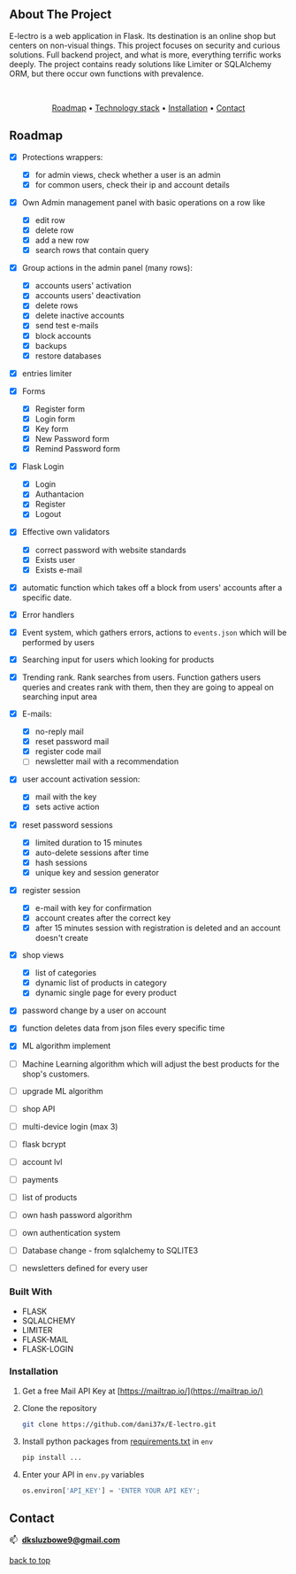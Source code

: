 ## About The Project
<a name="readme-top"></a>

E-lectro is a web application in Flask. Its destination is an online shop but centers on non-visual things. This project focuses on security and curious solutions. Full backend project, and what is more, everything terrific works deeply. The project contains ready solutions like Limiter or SQLAlchemy ORM, but there occur own functions with prevalence.

<br>
<div align="center">

  [Roadmap](#roadmap) •
  [Technology stack](#technology_stack) •
  [Installation](#installation) •
  [Contact](#contact)
  
 </div>

## Roadmap

<a name="roadmap"></a>

- [x] Protections wrappers:
  - [x] for admin views, check whether a user is an admin
  - [x] for common users, check their ip and account details
- [x] Own Admin management panel with basic operations on a row like
  - [x] edit row
  - [x] delete row
  - [x] add a new row
  - [x] search rows that contain query
- [x] Group actions in the admin panel (many rows):
  - [x] accounts users' activation
  - [x] accounts users' deactivation
  - [x] delete rows
  - [x] delete inactive accounts
  - [x] send test e-mails
  - [x] block accounts
  - [x] backups
  - [x] restore databases
- [x] entries limiter
- [x] Forms
  -[x] Register form
  -[x] Login form 
  -[x] Key form
  -[x] New Password form
  -[x] Remind Password form
- [x] Flask Login
  - [x] Login
  - [x] Authantacion
  - [x] Register
  - [x] Logout
- [x] Effective own validators
  - [x] correct password with website standards
  - [x] Exists user
  - [x] Exists e-mail
- [x] automatic function which takes off a block from users' accounts after a specific date.
- [x] Error handlers
- [x] Event system, which gathers errors, actions to `events.json` which will be performed by users
- [x] Searching input for users which looking for products
- [x] Trending rank. Rank searches from users. Function gathers users queries and creates rank with them, then they are going to appeal on searching input area
- [x] E-mails:
  - [x] no-reply mail
  - [x] reset password mail
  - [x] register code mail
  - [ ] newsletter mail with a recommendation
- [x] user account activation session:
  - [x] mail with the key
  - [x] sets active action
- [x] reset password sessions  
  - [x] limited duration to 15 minutes
  - [x] auto-delete sessions after time
  - [x] hash sessions
  - [x] unique key and session generator
- [x] register session
  - [x] e-mail with key for confirmation
  - [x] account creates after the correct key
  - [x] after 15 minutes session with registration is deleted and an account doesn't create
- [x] shop views
  - [x] list of categories
  - [x] dynamic list of products in category
  - [x] dynamic single page for every product
- [x] password change by a user on account
- [x] function deletes data from json files every specific time
- [x] ML algorithm implement   
- [ ] Machine Learning algorithm which will adjust the best products for the shop's customers.
- [ ] upgrade ML algorithm
- [ ] shop API
- [ ] multi-device login (max 3)
- [ ] flask bcrypt
- [ ] account lvl
- [ ] payments
- [ ] list of products
- [ ] own hash password algorithm
- [ ] own authentication system
- [ ] Database change - from sqlalchemy to SQLITE3
- [ ] newsletters defined for every user


### Built With
<a name="technology_stack"></a>
* FLASK
* SQLALCHEMY
* LIMITER
* FLASK-MAIL
* FLASK-LOGIN


### Installation
<a name="installation"></a>

1. Get a free Mail API Key at [https://mailtrap.io/](https://mailtrap.io/)

2. Clone the repository
   ```sh
   git clone https://github.com/dani37x/E-lectro.git
   ```
3. Install python packages from [requirements.txt](https://github.com/dani37x/E-lectro/blob/master/requirements.txt) in `env`
   ```sh
   pip install ...
   ```
4. Enter your API in `env.py` variables
   ```python
   os.environ['API_KEY'] = 'ENTER YOUR API KEY';
   ```



## Contact
<a name="contact"></a>
📫&nbsp;  **dksluzbowe9@gmail.com**



<p align="left"><a href="#readme-top">back to top</a></p>